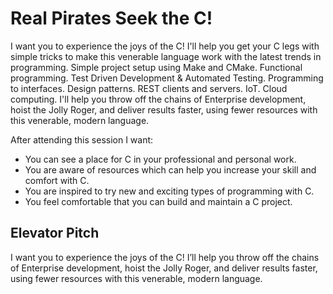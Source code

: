 # Real Pirates Seek the C!

I want you to experience the joys of the C!  I'll help you get your C legs with simple tricks to make this venerable language work with the latest trends in programming.  Simple project setup using Make and CMake. Functional programming.  Test Driven Development & Automated Testing.  Programming to interfaces. Design patterns.  REST clients and servers.  IoT.  Cloud computing.  I'll help you throw off the chains of Enterprise development, hoist the Jolly Roger, and deliver results faster, using fewer resources with this venerable, modern language.

After attending this session I want:
 - You can see a place for C in your professional and personal work.
 - You are aware of resources which can help you increase your skill and comfort with C.
 - You are inspired to try new and exciting types of programming with C.
 - You feel comfortable that you can build and maintain a C project.
 
## Elevator Pitch

I want you to experience the joys of the C! I’ll help you throw off the chains of Enterprise development, hoist the Jolly Roger, and deliver results faster, using fewer resources with this venerable, modern language.
